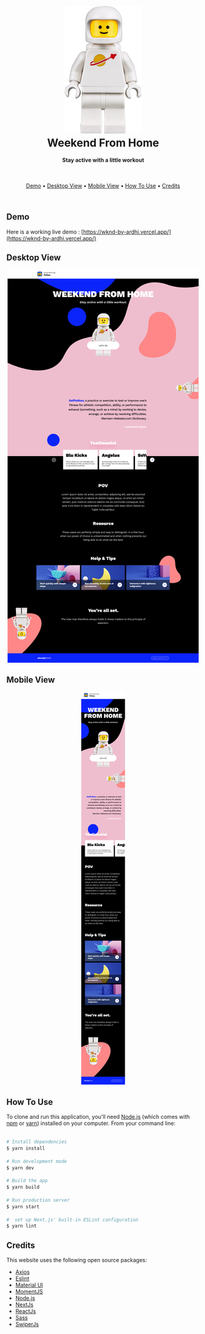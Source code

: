 <h1 align="center">
  <br>
  <img src="./public/assets/mascot.png" alt="Weekend Astronout" width="200">
  <br>
  Weekend From Home
  <br>
</h1>

<h4 align="center">Stay active with a little workout</h4>

<br>

<p align="center">
  <a href="#demo">Demo</a> •
  <a href="#desktop-view">Desktop View</a> •
  <a href="#mobile-view">Mobile View</a> •
  <a href="#how-to-use">How To Use</a> •
  <a href="#credits">Credits</a>
</p>

<br>

## Demo

Here is a working live demo : [https://wknd-by-ardhi.vercel.app/](https://wknd-by-ardhi.vercel.app/)

## Desktop View

<div align='center'>

![Desktop](./public/assets/Desktop.png)

</div>

## Mobile View

<div align='center'>

![Mobile](./public/assets/Mobile.jpg)

</div>

## How To Use

To clone and run this application, you'll need [Node.js](https://nodejs.org/en/download/) (which comes with [npm](http://npmjs.com) or [yarn](https://yarnpkg.com)) installed on your computer. From your command line:

```sh

# Install dependencies
$ yarn install

# Run development mode
$ yarn dev

# Build the app
$ yarn build

# Run production server
$ yarn start

#  set up Next.js' built-in ESLint configuration
$ yarn lint

```

## Credits

This website uses the following open source packages:

- [Axios](https://axios-http.com/)
- [Eslint](https://eslint.org/)
- [Material UI](https://mui.com/)
- [MomentJS](https://momentjs.com/)
- [Node.js](https://nodejs.org/)
- [NextJs](https://nextjs.org/)
- [ReactJs](https://reactjs.org/)
- [Sass](https://sass-lang.com/)
- [SwiperJs](https://swiperjs.com/)
